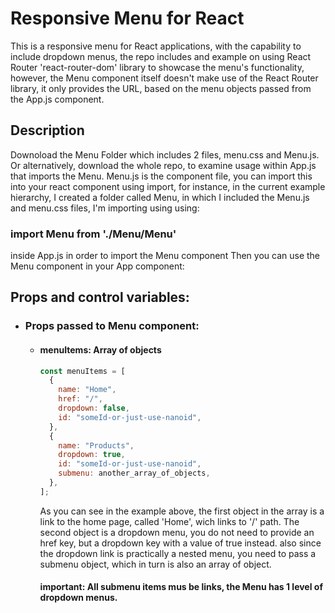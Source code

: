 # Responsive Menu for React

This is a responsive menu for React applications, with the capability to include dropdown menus, the repo includes and example on using React Router 'react-router-dom' library to showcase the menu's functionality, however, the Menu component itself doesn't make use of the React Router library, it only provides the URL, based on the menu objects passed from the App.js component.

## Description

Downoload the Menu Folder which includes 2 files, menu.css and Menu.js. Or alternatively, download the whole repo, to examine usage within App.js that imports the Menu.
Menu.js is the component file, you can import this into your react component using import, for instance, in the current example hierarchy, I created a folder called Menu, in which I included the Menu.js and menu.css files, I'm importing using using:

### import Menu from './Menu/Menu'

inside App.js in order to import the Menu component
Then you can use the Menu component in your App component:

### <Menu />

## Props and control variables:

- ### Props passed to Menu component:

  - #### menuItems: Array of objects

    ```javascript
    const menuItems = [
      {
        name: "Home",
        href: "/",
        dropdown: false,
        id: "someId-or-just-use-nanoid",
      },
      {
        name: "Products",
        dropdown: true,
        id: "someId-or-just-use-nanoid",
        submenu: another_array_of_objects,
      },
    ];
    ```

    As you can see in the example above, the first object in the array is a link to the home page, called 'Home', wich links to '/' path.
    The second object is a dropdown menu, you do not need to provide an href key, but a dropdown key with a value of true instead.
    also since the dropdown link is practically a nested menu, you need to pass a submenu object, which in turn is also an array of object.

    #### important: All submenu items mus be links, the Menu has 1 level of dropdown menus.
